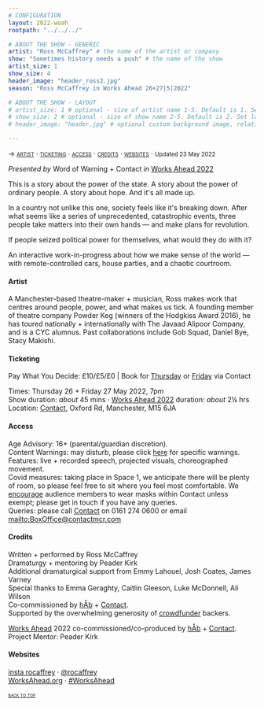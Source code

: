```yaml
---
# CONFIGURATION
layout: 2022-woah
rootpath: "../../../"

# ABOUT THE SHOW - GENERIC
artist: "Ross McCaffrey" # the name of the artist or company
show: "Sometimes history needs a push" # the name of the show
artist_size: 1
show_size: 4
header_image: "header_ross2.jpg"
season: "Ross McCaffrey in Works Ahead 26+27|5|2022"

# ABOUT THE SHOW - LAYOUT
# artist_size: 1 # optional - size of artist name 1-5. Default is 1. Set longer names to lower values
# show_size: 2 # optional - size of show name 2-5. Default is 2. Set longer names to lower values
# header_image: "header.jpg" # optional custom background image, relative to current page

---
```

<span style='font-variant: small-caps'>→ [artist](/current/2022-worksahead/mccaffrey/#artist) · [ticketing](/current/2022-worksahead/mccaffrey/#ticketing) · [access](/current/2022-worksahead/mccaffrey/#access) · [credits](/current/2022-worksahead/mccaffrey/#credits) · [websites](/current/2022-worksahead/mccaffrey/#websites)</span> · <small>Updated 23 May 2022</small>        
        
*Presented by* Word of Warning + Contact *in* [Works Ahead 2022](/current/2022-worksahead)        
        
This is a story about the power of the state. A story about the power of ordinary people. A story about hope. And it's all made up.         
        
In a country not unlike this one, society feels like it's breaking down. After what seems like a series of unprecedented, catastrophic events, three people take matters into their own hands — and make plans for revolution.        
        
If people seized political power for themselves, what would they do with it?        
        
An interactive work-in-progress about how we make sense of the world — with remote-controlled cars, house parties, and a chaotic courtroom.        
        
#### Artist        
A Manchester-based theatre-maker + musician, Ross makes work that centres around people, power, and what makes us tick. A founding member of theatre company Powder Keg (winners of the Hodgkiss Award 2016), he has toured nationally + internationally with The Javaad Alipoor Company, and is a CYC alumnus. Past collaborations include Gob Squad, Daniel Bye, Stacy Makishi.         
         
#### Ticketing          
Pay What You Decide: £10/£5/£0 | Book for <a href="https://contactmcr.com/book-online/254758" target="_blank">Thursday</a> or <a href="https://contactmcr.com/book-online/254759" target="_blank">Friday</a> via Contact        
        
Times: Thursday 26 + Friday 27 May 2022, 7pm<br>Show duration: *about* 45 mins · [Works Ahead 2022](/current/2022-worksahead) duration: *about* 2¼ hrs<br>Location: <a href="https://contactmcr.com/about-us/your-visit" target="_blank">Contact</a>, Oxford Rd, Manchester, M15 6JA        
        
#### Access         
Age Advisory: 16+ (parental/guardian discretion).<br>Content Warnings: may disturb, please click [here](/warnings) for specific warnings.<br>Features: live + recorded speech, projected visuals, choreographed movement.<br>Covid measures: taking place in Space 1, we anticipate there will be plenty of room, so please feel free to sit where you feel most comfortable. We <a href="https://contactmcr.com/covid-19-faq" target="_blank">encourage</a> audience members to wear masks within Contact unless exempt; please get in touch if you have any queries.<br>Queries: please call <a href="https://contactmcr.com/accessibility" target="_blank">Contact</a> on 0161 274 0600 or email <mailto:BoxOffice@contactmcr.com>                        
         
#### Credits         
Written + performed by Ross McCaffrey<br>Dramaturgy + mentoring by Peader Kirk<br>Additional dramaturgical support from Emmy Lahouel, Josh Coates, James Varney<br>Special thanks to Emma Geraghty, Caitlin Gleeson, Luke McDonnell, Ali Wilson<br>Co-commissioned by [hÅb](/hab) + <a href="https://contactmcr.com" target="_blank">Contact</a>.<br>Supported by the overwhelming generosity of <a href="https://crowdfunder.co.uk/p/help-me-fund-my-show" target="_blank">crowdfunder</a> backers.        
          
[Works Ahead](/hab/worksahead) 2022 co-commissioned/co-produced by [hÅb](/hab) + <a href="https://contactmcr.com" target="_blank">Contact</a>.<br>Project Mentor: Peader Kirk        
        
#### Websites          
<a href="https://instagram.com/rocaffrey" target="_blank">insta rocaffrey</a> · <a href="https://twitter.com/rocaffrey" target="_blank">@rocaffrey</a><br><a href="http://worksahead.org" target="_blank">WorksAhead.org</a> · <a href="https://twitter.com/hashtag/WorksAhead" target="_blank">#WorksAhead</a>        
        
<small><span style='font-variant: small-caps'>[back to top](/current/2022-worksahead/mccaffrey)</span></small>
